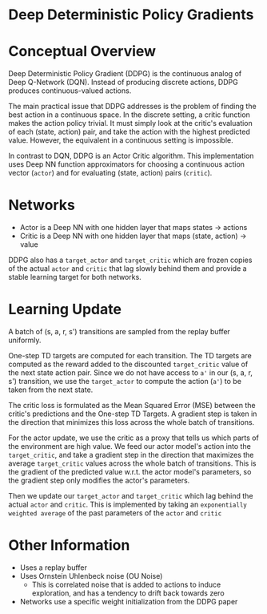 # Deep Deterministic Policy Gradients

# Conceptual Overview

Deep Deterministic Policy Gradient (DDPG) is the continuous analog of Deep Q-Network (DQN). Instead of producing discrete actions, DDPG produces continuous-valued actions.

The main practical issue that DDPG addresses is the problem of finding the best action in a continuous space. In the discrete setting, a critic function makes the action policy trivial. It must simply look at the critic's evaluation of each (state, action) pair, and take the action with the highest predicted value. However, the equivalent in a continuous setting is impossible.

In contrast to DQN, DDPG is an Actor Critic algorithm. This implementation uses Deep NN function approximators for choosing a continuous action vector (`actor`) and for  evaluating (state, action) pairs (`critic`).

# Networks

- Actor is a Deep NN with one hidden layer that maps states -> actions
- Critic is a Deep NN with one hidden layer that maps (state, action) -> value

DDPG also has a `target_actor` and `target_critic` which are frozen copies of the actual `actor` and `critic` that lag slowly behind them and provide a stable learning target for both networks.

# Learning Update

A batch of (s, a, r, s') transitions are sampled from the replay buffer uniformly.

One-step TD targets are computed for each transition. The TD targets are computed as the reward added to the discounted `target_critic` value of the next state action pair. Since we do not have access to `a'` in our (s, a, r, s') transition, we use the `target_actor` to compute the action (`a'`) to be taken from the next state.

The critic loss is formulated as the Mean Squared Error (MSE) between the critic's predictions and the One-step TD Targets. A gradient step is taken in the direction that minimizes this loss across the whole batch of transitions.

For the actor update, we use the critic as a proxy that tells us which parts of the environment are high value. We feed our actor model's action into the `target_critic`, and take a gradient step in the direction that maximizes the average `target_critic` values across the whole batch of transitions. This is the gradient of the predicted value w.r.t. the actor model's parameters, so the gradient step only modifies the actor's parameters.

Then we update our `target_actor` and `target_critic` which lag behind the actual `actor` and `critic`. This is implemented by taking an `exponentially weighted average` of the past parameters of the `actor` and `critic`


# Other Information

- Uses a replay buffer
- Uses Ornstein Uhlenbeck noise (OU Noise)
    - This is correlated noise that is added to actions to induce exploration, and has a tendency to drift back towards zero
- Networks use a specific weight initialization from the DDPG paper
